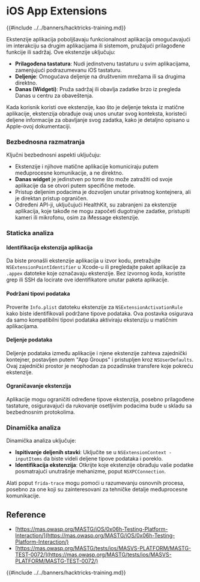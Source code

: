 # iOS App Extensions

{{#include ../../banners/hacktricks-training.md}}

Ekstenzije aplikacija poboljšavaju funkcionalnost aplikacija omogućavajući im interakciju sa drugim aplikacijama ili sistemom, pružajući prilagođene funkcije ili sadržaj. Ove ekstenzije uključuju:

- **Prilagođena tastatura**: Nudi jedinstvenu tastaturu u svim aplikacijama, zamenjujući podrazumevanu iOS tastaturu.
- **Deljenje**: Omogućava deljenje na društvenim mrežama ili sa drugima direktno.
- **Danas (Widgeti)**: Pruža sadržaj ili obavlja zadatke brzo iz pregleda Danas u centru za obaveštenja.

Kada korisnik koristi ove ekstenzije, kao što je deljenje teksta iz matične aplikacije, ekstenzija obrađuje ovaj unos unutar svog konteksta, koristeći deljene informacije za obavljanje svog zadatka, kako je detaljno opisano u Apple-ovoj dokumentaciji.

### **Bezbednosna razmatranja**

Ključni bezbednosni aspekti uključuju:

- Ekstenzije i njihove matične aplikacije komuniciraju putem međuprocesne komunikacije, a ne direktno.
- **Danas widget** je jedinstven po tome što može zatražiti od svoje aplikacije da se otvori putem specifične metode.
- Pristup deljenim podacima je dozvoljen unutar privatnog kontejnera, ali je direktan pristup ograničen.
- Određeni API-ji, uključujući HealthKit, su zabranjeni za ekstenzije aplikacija, koje takođe ne mogu započeti dugotrajne zadatke, pristupiti kameri ili mikrofonu, osim za iMessage ekstenzije.

### Staticka analiza

#### **Identifikacija ekstenzija aplikacija**

Da biste pronašli ekstenzije aplikacija u izvor kodu, pretražujte `NSExtensionPointIdentifier` u Xcode-u ili pregledajte paket aplikacije za `.appex` datoteke koje označavaju ekstenzije. Bez izvornog koda, koristite grep ili SSH da locirate ove identifikatore unutar paketa aplikacije.

#### **Podržani tipovi podataka**

Proverite `Info.plist` datoteku ekstenzije za `NSExtensionActivationRule` kako biste identifikovali podržane tipove podataka. Ova postavka osigurava da samo kompatibilni tipovi podataka aktiviraju ekstenziju u matičnim aplikacijama.

#### **Deljenje podataka**

Deljenje podataka između aplikacije i njene ekstenzije zahteva zajednički kontejner, postavljen putem "App Groups" i pristupljen kroz `NSUserDefaults`. Ovaj zajednički prostor je neophodan za pozadinske transfere koje pokreću ekstenzije.

#### **Ograničavanje ekstenzija**

Aplikacije mogu ograničiti određene tipove ekstenzija, posebno prilagođene tastature, osiguravajući da rukovanje osetljivim podacima bude u skladu sa bezbednosnim protokolima.

### Dinamička analiza

Dinamička analiza uključuje:

- **Ispitivanje deljenih stavki**: Uključite se u `NSExtensionContext - inputItems` da biste videli deljene tipove podataka i poreklo.
- **Identifikacija ekstenzija**: Otkrijte koje ekstenzije obrađuju vaše podatke posmatrajući unutrašnje mehanizme, poput `NSXPCConnection`.

Alati poput `frida-trace` mogu pomoći u razumevanju osnovnih procesa, posebno za one koji su zainteresovani za tehničke detalje međuprocesne komunikacije.

## Reference

- [https://mas.owasp.org/MASTG/iOS/0x06h-Testing-Platform-Interaction/](https://mas.owasp.org/MASTG/iOS/0x06h-Testing-Platform-Interaction/)
- [https://mas.owasp.org/MASTG/tests/ios/MASVS-PLATFORM/MASTG-TEST-0072/](https://mas.owasp.org/MASTG/tests/ios/MASVS-PLATFORM/MASTG-TEST-0072/)

{{#include ../../banners/hacktricks-training.md}}
